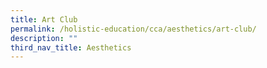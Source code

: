 ```yaml
---
title: Art Club
permalink: /holistic-education/cca/aesthetics/art-club/
description: ""
third_nav_title: Aesthetics
---
```

